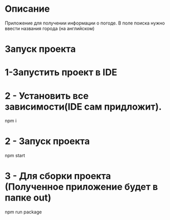 # Описание
Приложение для получении информации о погоде. В поле поиска нужно ввести названия города (на английском)
# Запуск проекта
1-Запустить проект в IDE
===========

2 - Установить все зависимости(IDE сам придложит).
===========
npm i

2 - Запуск проекта
===========
npm start

3 - Для сборки проекта (Полученное приложение будет в папке out)
===========
npm run package
